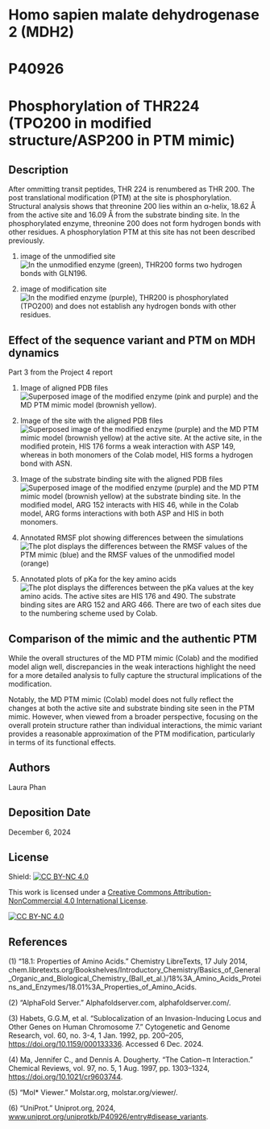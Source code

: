 # Homo sapien malate dehydrogenase 2 (MDH2)
# P40926
# Phosphorylation of THR224 (TPO200 in modified structure/ASP200 in PTM mimic)


## Description

After ommitting transit peptides, THR 224 is renumbered as THR 200. The post translational modification (PTM) at the site is phosphorylation. Structural analysis shows that threonine 200 lies within an α-helix, 18.62 Å from the active site and 16.09 Å from the substrate binding site. In the phosphorylated enzyme, threonine 200 does not form hydrogen bonds with other residues. A phosphorylation PTM at this site has not been described previously.

1. image of the unmodified site
![In the unmodified enzyme (green), THR200 forms two hydrogen bonds with GLN196.](images/unmodified_site.png)

2. image of modification site
![In the modified enzyme (purple), THR200 is phosphorylated (TPO200) and does not establish any hydrogen bonds with other residues.](images/modification_site.png)


## Effect of the sequence variant and PTM on MDH dynamics

Part 3 from the Project 4 report

1. Image of aligned PDB files
![Superposed image of the modified enzyme (pink and purple) and the MD PTM mimic model (brownish yellow).](images/aligned_PTM_and_colab.png)

2. Image of the site with the aligned PDB files
![Superposed image of the modified enzyme (purple) and the MD PTM mimic model (brownish yellow) at the active site. At the active site, in the modified protein, HIS 176 forms a weak interaction with ASP 149, whereas in both monomers of the Colab model, HIS forms a hydrogen bond with ASN.](images/aligned_PTM_and_colab_at_active_site.png)

3. Image of the substrate binding site with the aligned PDB files
![Superposed image of the modified enzyme (purple) and the MD PTM mimic model (brownish yellow) at the substrate binding site. In the modified model, ARG 152 interacts with HIS 46, while in the Colab model, ARG forms interactions with both ASP and HIS in both monomers.](images/aligned_PTM_and_colab_at_binding_site.png)

4. Annotated RMSF plot showing differences between the simulations
![The plot displays the differences between the RMSF values of the PTM mimic (blue) and the RMSF values of the unmodified model (orange)](images/RMSF_compare.png)

5. Annotated plots of pKa for the key amino acids
![The plot displays the differences between the pKa values at the key amino acids. The active sites are HIS 176 and 490. The substrate binding sites are ARG 152 and ARG 466. There are two of each sites due to the numbering scheme used by Colab.](images/pKa_plot_for_key_aa.png)



## Comparison of the mimic and the authentic PTM

While the overall structures of the MD PTM mimic (Colab) and the modified model align well, discrepancies in the weak interactions highlight the need for a more detailed analysis to fully capture the structural implications of the modification. 

Notably, the MD PTM mimic (Colab) model does not fully reflect the changes at both the active site and substrate binding site seen in the PTM mimic. However, when viewed from a broader perspective, focusing on the overall protein structure rather than individual interactions, the mimic variant provides a reasonable approximation of the PTM modification, particularly in terms of its functional effects.


## Authors

Laura Phan

## Deposition Date
December 6, 2024

## License

Shield: [![CC BY-NC 4.0][cc-by-nc-shield]][cc-by-nc]

This work is licensed under a
[Creative Commons Attribution-NonCommercial 4.0 International License][cc-by-nc].

[![CC BY-NC 4.0][cc-by-nc-image]][cc-by-nc]

[cc-by-nc]: https://creativecommons.org/licenses/by-nc/4.0/
[cc-by-nc-image]: https://licensebuttons.net/l/by-nc/4.0/88x31.png
[cc-by-nc-shield]: https://img.shields.io/badge/License-CC%20BY--NC%204.0-lightgrey.svg


## References

(1) “18.1: Properties of Amino Acids.” Chemistry LibreTexts, 17 July 2014, chem.libretexts.org/Bookshelves/Introductory_Chemistry/Basics_of_General_Organic_and_Biological_Chemistry_(Ball_et_al.)/18%3A_Amino_Acids_Proteins_and_Enzymes/18.01%3A_Properties_of_Amino_Acids.

(2) “AlphaFold Server.” Alphafoldserver.com, alphafoldserver.com/.

(3) Habets, G.G.M, et al. “Sublocalization of an Invasion-Inducing Locus and Other Genes on Human Chromosome 7.” Cytogenetic and Genome Research, vol. 60, no. 3-4, 1 Jan. 1992, pp. 200–205, https://doi.org/10.1159/000133336. Accessed 6 Dec. 2024.

(4) Ma, Jennifer C., and Dennis A. Dougherty. “The Cation−π Interaction.” Chemical Reviews, vol. 97, no. 5, 1 Aug. 1997, pp. 1303–1324, https://doi.org/10.1021/cr9603744.

(5) “Mol* Viewer.” Molstar.org, molstar.org/viewer/.

(6) “UniProt.” Uniprot.org, 2024, www.uniprot.org/uniprotkb/P40926/entry#disease_variants.

